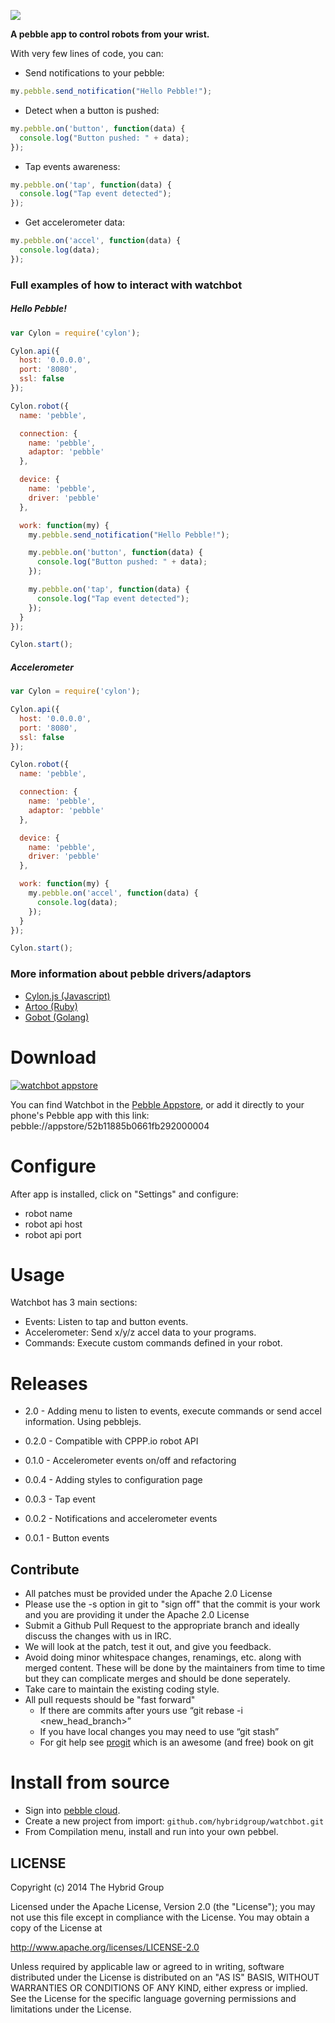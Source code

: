![](http://hybridgroup.github.io/watchbot/images/watchbot.png)

**A pebble app to control robots from your wrist.**

With very few lines of code, you can:

* Send notifications to your pebble:

```javascript
my.pebble.send_notification("Hello Pebble!");
```

* Detect when a button is pushed:

```javascript
my.pebble.on('button', function(data) {
  console.log("Button pushed: " + data);
});
```

* Tap events awareness:

```javascript
my.pebble.on('tap', function(data) {
  console.log("Tap event detected");
});
```

* Get accelerometer data:

```javascript
my.pebble.on('accel', function(data) {
  console.log(data);
});
```

### Full examples of how to interact with **watchbot**

##### Hello Pebble!

```javascript
var Cylon = require('cylon');

Cylon.api({
  host: '0.0.0.0',
  port: '8080',
  ssl: false
});

Cylon.robot({
  name: 'pebble',

  connection: {
    name: 'pebble',
    adaptor: 'pebble'
  },

  device: {
    name: 'pebble',
    driver: 'pebble'
  },

  work: function(my) {
    my.pebble.send_notification("Hello Pebble!");

    my.pebble.on('button', function(data) {
      console.log("Button pushed: " + data);
    });

    my.pebble.on('tap', function(data) {
      console.log("Tap event detected");
    });
  }
});

Cylon.start();
```

##### Accelerometer

```javascript
var Cylon = require('cylon');

Cylon.api({
  host: '0.0.0.0',
  port: '8080',
  ssl: false
});

Cylon.robot({
  name: 'pebble',

  connection: {
    name: 'pebble',
    adaptor: 'pebble'
  },

  device: {
    name: 'pebble',
    driver: 'pebble'
  },

  work: function(my) {
    my.pebble.on('accel', function(data) {
      console.log(data);
    });
  }
});

Cylon.start();
```

### More information about pebble drivers/adaptors

* [Cylon.js (Javascript)](http://cylonjs.com/documentation/platforms/pebble/)
* [Artoo    (Ruby)](http://artoo.io/documentation/platforms/pebble/)
* [Gobot    (Golang)](http://gobot.io/documentation/platforms/pebble/)

# Download

[![watchbot appstore](http://new.tinygrab.com/089df54f8fa9653cbc03459bef1dc11352cd2e4fc6.png)](https://apps.getpebble.com/applications/52b11885b0661fb292000004)

You can find Watchbot in the [Pebble Appstore][appstore], or add it directly to your phone's Pebble app with this link: pebble://appstore/52b11885b0661fb292000004

[appstore]: https://apps.getpebble.com/applications/52b11885b0661fb292000004

# Configure

After app is installed, click on "Settings" and configure:

* robot name
* robot api host
* robot api port

# Usage

Watchbot has 3 main sections:

* Events: Listen to tap and button events.
* Accelerometer: Send x/y/z accel data to your programs.
* Commands: Execute custom commands defined in your robot.

# Releases

* 2.0 - Adding menu to listen to events, execute commands or send accel information. Using pebblejs.

* 0.2.0 - Compatible with CPPP.io robot API

* 0.1.0 - Accelerometer events on/off and refactoring

* 0.0.4 - Adding styles to configuration page

* 0.0.3 - Tap event

* 0.0.2 - Notifications and accelerometer events

* 0.0.1 - Button events

## Contribute

* All patches must be provided under the Apache 2.0 License
* Please use the -s option in git to "sign off" that the commit is your work and you are providing it under the Apache 2.0 License
* Submit a Github Pull Request to the appropriate branch and ideally discuss the changes with us in IRC.
* We will look at the patch, test it out, and give you feedback.
* Avoid doing minor whitespace changes, renamings, etc. along with merged content. These will be done by the maintainers from time to time but they can complicate merges and should be done seperately.
* Take care to maintain the existing coding style.
* All pull requests should be "fast forward"
  * If there are commits after yours use “git rebase -i <new_head_branch>”
  * If you have local changes you may need to use “git stash”
  * For git help see [progit](http://git-scm.com/book) which is an awesome (and free) book on git

# Install from source

* Sign into [pebble cloud](https://cloudpebble.net).
* Create a new project from import: `github.com/hybridgroup/watchbot.git`
* From Compilation menu, install and run into your own pebbel.

## LICENSE

Copyright (c) 2014 The Hybrid Group

Licensed under the Apache License, Version 2.0 (the "License"); you may not use
this file except in compliance with the License. You may obtain a copy of the
License at

   http://www.apache.org/licenses/LICENSE-2.0

Unless required by applicable law or agreed to in writing, software distributed
under the License is distributed on an "AS IS" BASIS, WITHOUT WARRANTIES OR
CONDITIONS OF ANY KIND, either express or implied. See the License for the
specific language governing permissions and limitations under the License.
